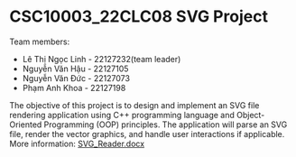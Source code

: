 # CSC10003_22CLC08 SVG Project
Team members:
- Lê Thị Ngọc Linh - 22127232(team leader)
- Nguyễn Văn Hậu - 22127105
- Nguyễn Văn Đức - 22127073
- Phạm Anh Khoa - 22127198

The objective of this project is to design and implement an SVG file rendering application using C++ programming language and Object-Oriented Programming (OOP) principles. The application will parse an SVG file, render the vector graphics, and handle user interactions if applicable.\
More information: [SVG_Reader.docx](https://github.com/hauvanvn/CSC10003_22CLC08-SVG-Project/files/13242324/SVG_Reader.docx)
